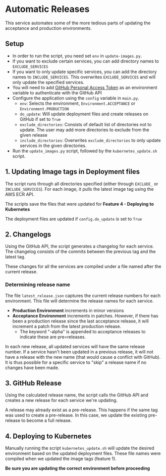 # Automatic Releases

This service automates some of the more tedious parts of updating the acceptance and production environments.

## Setup

* In order to run the script, you need set `env` in `update-images.py`.
* If you want to exclude certain services, you can add directory names to `EXCLUDE_SERVICES`
* If you want to only update specific services, you can add the directory names to `INCLUDE_SERVICES`. This overwrites
  `EXCLUDE_SERVICES` and will only update the specified services.
* You will need to
  add [GitHub Personal Access Token](https://docs.github.com/en/authentication/keeping-your-account-and-data-secure/managing-your-personal-access-tokens)
  as an environment variable to authenticate with the GitHub API
* Configure the application using the `config` variable in `main.py`.
  * `env`: Selects the environment, `Environment.ACCEPTANCE` or `Environment.PRODUCTION`
  * `do_update`: Will update deployment files and create releases on GitHub if set to `True`
  * `exclude_directories`: Consists of default list of directories not to update. The user may add more directories to exclude from the given release
  * `include_directories`: Overwrites `exclude_directories` to only update services in the given directories. 
* Run the `update_images.py` script, followed by the `kubernetes_update.sh` script.

## 1. Updating Image tags in Deployment files

The script runs through all directories specified (either through `EXCLUDE_` or `INCLUDE_SERVICES`).
For each image, it pulls the latest image tag using the AWS ECR API.

The scripts save the files that were updated for **Feature 4 - Deploying to Kubernetes**

The deployment files are updated if `config.do_update` is set to `True`

## 2. Changelogs

Using the GitHub API, the script generates a changelog for each service. The changelog consists of the commits between
the previous tag and the latest tag.

These changes for all the services are compiled under a file named after the current release.

### Determining release name

The file `latest_release.json` captures the current release numbers for each environment. This file will determine the
release names for each service.

* **Production Environment** increments in minor versions
* **Acceptance Environment** increments in patches. However, if there has been a production release since the last
  acceptance release, it will increment a patch from the latest production release.
    * The keyword "-alpha" is appended to acceptance releases to indicate these are pre=releases.

In each new release, all updated services will have the same release number. If a service hasn't been updated in a
previous release, it will not have a release with the new name (that would cause a
conflict with GitHub). It is thus possible for a specific service to "skip" a release name if no changes have been made.

## 3. GitHub Release

Using the calculated release name, the script calls the GitHub API and creates a new release for each service we're
updating.

A release may already exist as a pre-release. This happens if the same tag was used to create a pre-release. In this
case, we update the existing pre-release to become a full release.

## 4. Deploying to Kubernetes

Manually running the script `kubernetes_update.sh` will update the desired environment based on the updated deployment
files. These file names were compiled when we updated the image tags (feature 1).

**Be sure you are updating the correct environment before proceeding**
